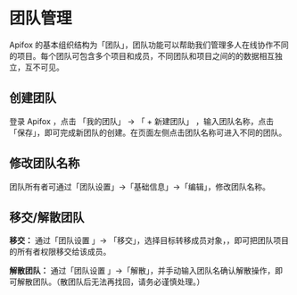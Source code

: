# 团队管理

Apifox 的基本组织结构为「团队」，团队功能可以帮助我们管理多人在线协作不同的项目。每个团队可包含多个项目和成员，不同团队和项目之间的的数据相互独立，互不可见。

## 创建团队

登录 Apifox ，点击 「我的团队」 -> 「 + 新建团队」 ，输入团队名称，点击 「保存」，即可完成新团队的创建。在页面左侧点击团队名称可进入不同的团队。

## 修改团队名称

团队所有者可通过「团队设置」->「基础信息」->「编辑」，修改团队名称。

## 移交/解散团队

**移交：** 通过「团队设置 」-> 「移交」，选择目标转移成员对象，，即可把团队项目的所有者权限移交给该成员。

**解散团队：** 通过「团队设置 」->「解散」，并手动输入团队名确认解散操作，即可解散团队。（散团队后无法再找回，请务必谨慎处理。）
